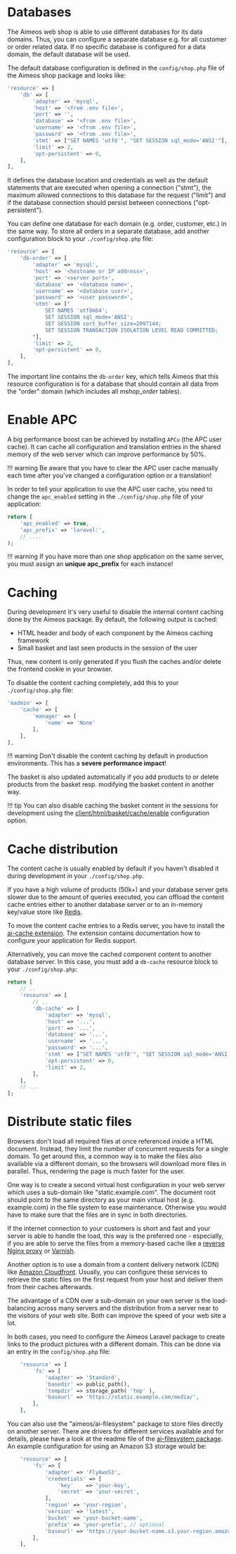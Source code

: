 # Databases

The Aimeos web shop is able to use different databases for its data domains. Thus, you can configure a separate database e.g. for all customer or order related data. If no specific database is configured for a data domain, the default database will be used.

The default database configuration is defined in the `config/shop.php` file of the Aimeos shop package and looks like:

```php
'resource' => [
    'db' => [
        'adapter' => 'mysql',
        'host' => '<from .env file>',
        'port' => '',
        'database' => '<from .env file>',
        'username' => '<from .env file>',
        'password' => '<from .env file>',
        'stmt' => ["SET NAMES 'utf8'", "SET SESSION sql_mode='ANSI'"],
        'limit' => 2,
        'opt-persistent' => 0,
    ],
],
```

It defines the database location and credentials as well as the default statements that are executed when opening a connection ("stmt"), the maximum allowed connections to this database for the request ("limit") and if the database connection should persist between connections ("opt-persistent").

You can define one database for each domain (e.g. order, customer, etc.) in the same way. To store all orders in a separate database, add another configuration block to your `./config/shop.php` file:

```php
'resource' => [
    'db-order' => [
        'adapter' => 'mysql',
        'host' => '<hostname or IP address>',
        'port' => '<server port>',
        'database' => '<database name>',
        'username' => '<database user>',
        'password' => '<user password>',
        'stmt' => ["
            SET NAMES 'utf8mb4';
            SET SESSION sql_mode='ANSI';
            SET SESSION sort_buffer_size=2097144;
            SET SESSION TRANSACTION ISOLATION LEVEL READ COMMITTED;
        "],
        'limit' => 2,
        'opt-persistent' => 0,
    ],
],
```

The important line contains the `db-order` key, which tells Aimeos that this resource configuration is for a database that should contain all data from the "order" domain (which includes all *mshop_order* tables).

# Enable APC

A big performance boost can be achieved by installing `APCu` (the APC user cache). It can cache all configuration and translation entries in the shared memory of the web server which can improve performance by 50%.

!!! warning
    Be aware that you have to clear the APC user cache manually each time after you've changed a configuration option or a translation!

In order to tell your application to use the APC user cache, you need to change the `apc_enabled` setting in the `./config/shop.php` file of your application:

```php
return [
    'apc_enabled' => true,
    'apc_prefix' => 'laravel:',
    // ....
);
```

!!! warning
    If you have more than one shop application on the same server, you must assign an **unique apc_prefix** for each instance!

# Caching

During development it's very useful to disable the internal content caching done by the Aimeos package. By default, the following output is cached:

* HTML header and body of each component by the Aimeos caching framework
* Small basket and last seen products in the session of the user

Thus, new content is only generated if you flush the caches and/or delete the frontend cookie in your browser.

To disable the content caching completely, add this to your `./config/shop.php` file:

```php
'madmin' => [
    'cache' => [
        'manager' => [
            'name' => 'None'
        ],
    ],
],
```

!!! warning
    Don't disable the content caching by default in production environments. This has a **severe performance impact**!

The basket is also updated automatically if you add products to or delete products from the basket resp. modifying the basket content in another way.

!!! tip
    You can also disable caching the basket content in the sessions for development using the [client/html/basket/cache/enable](../config/client-html/basket-cache#enable) configuration option.

# Cache distribution

The content cache is usually enabled by default if you haven't disabled it during development in your `./config/shop.php`.

If you have a high volume of products (50k+) and your database server gets slower due to the amount of queries executed, you can offload the content cache entries either to another database server or to an in-memory key/value store like [Redis](https://redis.io/).

To move the content cache entries to a Redis server, you have to install the [ai-cache extension](https://github.com/aimeos/ai-cache). The extension contains documentation how to configure your application for Redis support.

Alternatively, you can move the cached component content to another database server. In this case, you must add a `db-cache` resource block to your `./config/shop.php`:

```php
return [
    // ..
    'resource' => [
        // ..
        'db-cache' => [
            'adapter' => 'mysql',
            'host' => '...',
            'port' => '...',
            'database' => '...',
            'username' => '...',
            'password' => '...',
            'stmt' => ["SET NAMES 'utf8'", "SET SESSION sql_mode='ANSI'"],
            'opt-persistent' => 0,
            'limit' => 2,
        ],
    ],
    // ...
];
```

# Distribute static files

Browsers don't load all required files at once referenced inside a HTML document. Instead, they limit the number of concurrent requests for a single domain. To get around this, a common way is to make the files also available via a different domain, so the browsers will download more files in parallel. Thus, rendering the page is much faster for the user.

One way is to create a second virtual host configuration in your web server which uses a sub-domain like "static.example.com". The document root should point to the same directory as your main virtual host (e.g. example.com) in the file system to ease maintenance. Otherwise you would have to make sure that the files are in sync in both directories.

If the internet connection to your customers is short and fast and your server is able to handle the load, this way is the preferred one - especially, if you are able to serve the files from a memory-based cache like a [reverse Nginx proxy](https://docs.nginx.com/nginx/admin-guide/web-server/reverse-proxy/) or [Varnish](https://www.varnish-cache.org/).

Another option is to use a domain from a content delivery network (CDN) like [Amazon Cloudfront](https://aws.amazon.com/cloudfront/). Usually, you can configure these services to retrieve the static files on the first request from your host and deliver them from their caches afterwards.

The advantage of a CDN over a sub-domain on your own server is the load-balancing across many servers and the distribution from a server near to the visitors of your web site. Both can improve the speed of your web site a lot.

In both cases, you need to configure the Aimeos Laravel package to create links to the product pictures with a different domain. This can be done via an entry in the `config/shop.php` file:

```php
    'resource' => [
        'fs' => [
            'adapter' => 'Standard',
            'basedir' => public_path(),
            'tempdir' => storage_path( 'tmp' ),
            'baseurl' => 'https://static.example.com/media/',
        ],
    ],
```

You can also use the "aimeos/ai-filesystem" package to store files directly on another server. There are drivers for different services available and for details, please have a look at the readme file of the [ai-filesystem package](https://github.com/aimeos/ai-filesystem#installation). An example configuration for using an Amazon S3 storage would be:

```php
    'resource' => [
        'fs' => [
            'adapter' => 'FlyAwsS3',
            'credentials' => [
                'key'    => 'your-key',
                'secret' => 'your-secret',
            ],
            'region' => 'your-region',
            'version' => 'latest',
            'bucket' => 'your-bucket-name',
            'prefix' => 'your-prefix', // optional
            'baseurl' => 'https://your-bucket-name.s3.your-region.amazonaws.com/your-prefix/',
        ],
    ],
```
